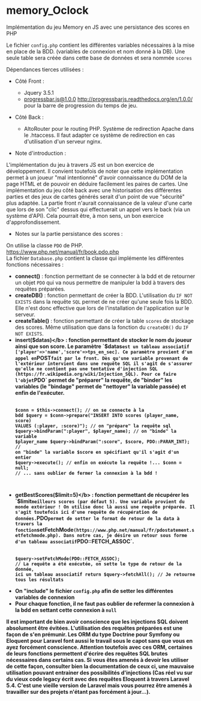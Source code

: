 # memory_Oclock
 
 Implémentation du jeu Memory en JS avec une persistance des scores en PHP
 
 
 
 Le fichier `config.php` contient les différentes variables nécessaires à la mise en place de la BDD. (variables de connexion et nom donné à la DB). Une seule table sera créée dans cette base de données et sera nommée `scores` 
 
 Dépendances tierces utilisées :
- Côté Front :
  - Jquery 3.5.1
  - progressbar.js@1.0.0 http://progressbarjs.readthedocs.org/en/1.0.0/ pour la barre de progression du temps de jeu.

- Côté Back :
  - AltoRouter pour le routing PHP. Système de redirection Apache dans le .htaccess. Il faut adapter ce système de redirection en cas d'utilisation d'un serveur nginx.

- Note d'introduction :

L'implémentation du jeu à travers JS est un bon exercice de développement. Il convient toutefois de noter que cette implémentation permet à un joueur "mal intentionné" d'avoir connaissance du DOM de la page HTML et de pouvoir en déduire facilement les paires de cartes. Une implémentation du jeu côté back avec une historisation des différentes parties et des jeux de cartes générés serait d'un point de vue "sécurité" plus adaptée. La partie front n'aurait connaissance de la valeur d'une carte que lors de son "clic" dessus qui effectuerait un appel vers le back (via un système d'API). Cela pourrait être, à mon sens, un bon exercice d'approfondissement.   



- Notes sur la partie persistance des scores :

On utilise la classe `PDO` de PHP. https://www.php.net/manual/fr/book.pdo.php <br/>
La fichier `Database.php` contient la classe qui implémente les différentes fonctions nécessaires :
- <b>connect()</b> : fonction permettant de se connecter à la bdd et de retourner un objet `PDO` qui va nous permettre de manipuler la bdd à travers des requêtes préparées.
- <b>createDB()</b> : fonction permettant de créer la BDD. L'utilisation du `IF NOT EXISTS` dans la requête `SQL` permet de ne créer qu'une seule fois la BDD. Elle n'est donc effective que lors de l'installation de l'application sur le serveur.
- <b>createTable()</b> : fonction permettant de créer la table `scores` de stockage des scores. Même utilisation que dans la fonction du `createDB()` du `IF NOT EXISTS`.
- <b>insert($datas)</b> : fonction permettant de stocker le nom du joueur ainsi que son score. Le paramètre `$datas` est un tableau associatif ['player'=>'name','score'=>tps_en_sec]. Ce paramètre provient d'un appel en `POST` fait par le front. Dès qu'une variable provenant de l'extérieur intervient dans une requête SQL il s'agit de s'assurer qu'elle ne contient pas une tentative d'injection SQL (https://fr.wikipedia.org/wiki/Injection_SQL). Pour ce faire l'objet `PDO` permet de "préparer" la requête, de "binder" les variables (le "bindage" permet de "nettoyer" la variable passée) et enfin de l'exécuter. <br/><br/><pre><code>$conn = $this->connect(); // on se connecte à la bdd
			$query = $conn->prepare("INSERT INTO scores (player_name, score) VALUES (:player, :score)"); // on "prépare" la requête sql
			$query->bindParam(":player", $player_name); // on "binde" la variable $player_name
			$query->bindParam(":score", $score, PDO::PARAM_INT); // on "binde" la variable $score en spécifiant qu'il s'agit d'un entier
			$query->execute(); // enfin on exécute la requête !...
   $conn = null; // ... sans oublier de fermer la connexion à la bdd !</code><pre>
- <b>getBestScores($limit=5)</b> : fonction permettant de récupérer les `$limit` meilleurs scores (par défaut 5). Une variable provient du monde extérieur ! On utilise donc là aussi une requête préparée. Il s'agit toutefois ici d'une requête de récupération de données. `PDO` permet de setter le format de retour de la data à travers la fonction `setFetchMode` (https://www.php.net/manual/fr/pdostatement.setfetchmode.php). Dans notre cas, je désire un retour sous forme d'un tableau associatif `PDO::FETCH_ASSOC`.<br/><br/><pre><code>$query->setFetchMode(PDO::FETCH_ASSOC); // La requête a été exécutée, on sette le type de retour de la donnée, ici un tableau associatif
return $query->fetchAll(); // Je retourne tous les résultats</pre></code>
- On "include" le fichier `config.php` afin de setter les différentes variables de connexion
- Pour chaque fonction, il ne faut pas oublier de refermer la connexion à la bdd en settant cette connexion à `null`

Il est important de bien avoir conscience que les injections SQL doivent absolument être évitées. L'utilisation des requêtes préparées est une façon de s'en prémunir. Les ORM du type Doctrine pour Symfony ou Eloquent pour Laravel font aussi le travail sous le capot sans que vous en ayez forcément conscience. Attention toutefois avec ces ORM, certaines de leurs fonctions permettent d'écrire des requêtes SQL brutes nécessaires dans certains cas. Si vous êtes amenés à devoir les utiliser de cette façon, consulter bien la documentation de ceux ci, une mauvaise utilisation pouvant entrainer des possibilités d'injections (Cas réel vu sur du vieux code legacy écrit avec des requêtes Eloquent à travers Laravel 5.4. C'est une vieille version de Laravel mais vous pourrez être amenés à travailler sur des projets n'étant pas forcément à jour...).   

